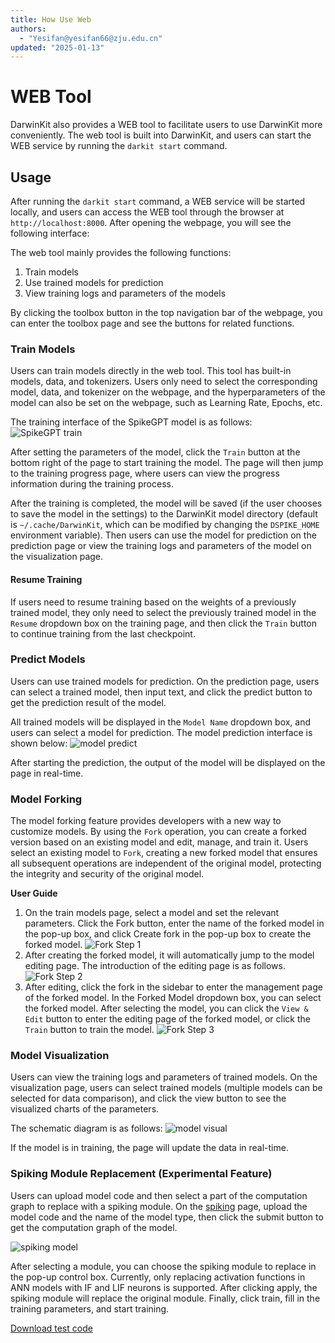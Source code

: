 ```yaml
---
title: How Use Web
authors:
  - "Yesifan@yesifan66@zju.edu.cn"
updated: "2025-01-13"
---
```

# WEB Tool

DarwinKit also provides a WEB tool to facilitate users to use DarwinKit more conveniently. The web tool is built into DarwinKit, and users can start the WEB service by running the `darkit start` command.

## Usage
After running the `darkit start` command, a WEB service will be started locally, and users can access the WEB tool through the browser at `http://localhost:8000`. After opening the webpage, you will see the following interface:

The web tool mainly provides the following functions:
1. Train models
2. Use trained models for prediction
3. View training logs and parameters of the models

By clicking the toolbox button in the top navigation bar of the webpage, you can enter the toolbox page and see the buttons for related functions.

### Train Models
Users can train models directly in the web tool. This tool has built-in models, data, and tokenizers. Users only need to select the corresponding model, data, and tokenizer on the webpage, and the hyperparameters of the model can also be set on the webpage, such as Learning Rate, Epochs, etc.

The training interface of the SpikeGPT model is as follows:
![SpikeGPT train](/static/docs/train.jpg)

After setting the parameters of the model, click the `Train` button at the bottom right of the page to start training the model. The page will then jump to the training progress page, where users can view the progress information during the training process.

After the training is completed, the model will be saved (if the user chooses to save the model in the settings) to the DarwinKit model directory (default is `~/.cache/DarwinKit`, which can be modified by changing the `DSPIKE_HOME` environment variable). Then users can use the model for prediction on the prediction page or view the training logs and parameters of the model on the visualization page.

#### Resume Training
If users need to resume training based on the weights of a previously trained model, they only need to select the previously trained model in the `Resume` dropdown box on the training page, and then click the `Train` button to continue training from the last checkpoint.

### Predict Models
Users can use trained models for prediction. On the prediction page, users can select a trained model, then input text, and click the predict button to get the prediction result of the model.

All trained models will be displayed in the `Model Name` dropdown box, and users can select a model for prediction. The model prediction interface is shown below:
![model predict](/static/docs/predict.jpg)

After starting the prediction, the output of the model will be displayed on the page in real-time.

### Model Forking
The model forking feature provides developers with a new way to customize models. By using the `Fork` operation, you can create a forked version based on an existing model and edit, manage, and train it. Users select an existing model to `Fork`, creating a new forked model that ensures all subsequent operations are independent of the original model, protecting the integrity and security of the original model.

**User Guide**
1. On the train models page, select a model and set the relevant parameters. Click the Fork button, enter the name of the forked model in the pop-up box, and click Create fork in the pop-up box to create the forked model.
  ![Fork Step 1](/static/docs/fork/step1.png)
2. After creating the forked model, it will automatically jump to the model editing page. The introduction of the editing page is as follows.
  ![Fork Step 2](/static/docs/fork/step2.png)
3. After editing, click the fork in the sidebar to enter the management page of the forked model. In the Forked Model dropdown box, you can select the forked model. After selecting the model, you can click the `View & Edit` button to enter the editing page of the forked model, or click the `Train` button to train the model.
  ![Fork Step 3](/static/docs/fork/step3.png)

### Model Visualization
Users can view the training logs and parameters of trained models. On the visualization page, users can select trained models (multiple models can be selected for data comparison), and click the view button to see the visualized charts of the parameters.

The schematic diagram is as follows:
![model visual](/static/docs/visual.jpg)

If the model is in training, the page will update the data in real-time.

### Spiking Module Replacement (Experimental Feature)
Users can upload model code and then select a part of the computation graph to replace with a spiking module. On the [spiking](/toolkit/spiking) page, upload the model code and the name of the model type, then click the submit button to get the computation graph of the model.

![spiking model](/static/docs/spiking_ann_2.png)

After selecting a module, you can choose the spiking module to replace in the pop-up control box. Currently, only replacing activation functions in ANN models with IF and LIF neurons is supported. After clicking apply, the spiking module will replace the original module. Finally, click train, fill in the training parameters, and start training.

<a href="/static/docs/example/spiking_test.py" download="spiking_test.py" data-no-translate>Download test code</a>